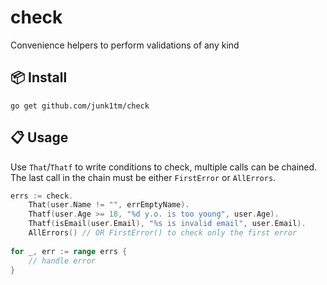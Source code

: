 # check

Convenience helpers to perform validations of any kind

## 📦 Install

```shell
go get github.com/junk1tm/check
```

## 📋 Usage

Use `That`/`Thatf` to write conditions to check, multiple calls can be chained.
The last call in the chain must be either `FirstError` or `AllErrors`.

```go
errs := check.
	That(user.Name != "", errEmptyName).
	Thatf(user.Age >= 18, "%d y.o. is too young", user.Age).
	Thatf(isEmail(user.Email), "%s is invalid email", user.Email).
	AllErrors() // OR FirstError() to check only the first error
	
for _, err := range errs {
	// handle error
}
```
